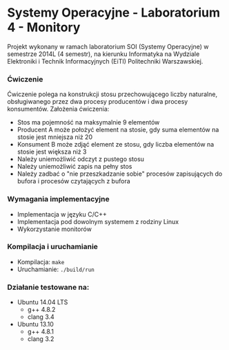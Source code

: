Systemy Operacyjne - Laboratorium 4 - Monitory
==============================================

Projekt wykonany w ramach laboratorium SOI (Systemy Operacyjne) w semestrze 2014L (4 semestr),
na kierunku Informatyka na Wydziale Elektroniki i Technik Informacyjnych (EiTI) Politechniki Warszawskiej.

### Ćwiczenie

Ćwiczenie polega na konstrukcji stosu przechowującego liczby naturalne, obsługiwanego przez dwa procesy producentów i dwa procesy konsumentów.
Założenia ćwiczenia:
- Stos ma pojemność na maksymalnie 9 elementów
- Producent A może położyć element na stosie, gdy suma elementów na stosie jest mniejsza niż 20
- Konsument B może zdjąć element ze stosu, gdy liczba elementów na stosie jest większa niż 3
- Należy uniemożliwić odczyt z pustego stosu
- Należy uniemożliwić zapis na pełny stos
- Należy zadbać o "nie przeszkadzanie sobie" procesów zapisujących do bufora i procesów czytających z bufora

### Wymagania implementacyjne

- Implementacja w języku C/C++
- Implementacja pod dowolnym systemem z rodziny Linux
- Wykorzystanie monitorów

### Kompilacja i uruchamianie

- Kompilacja: ```make```
- Uruchamianie: ```./build/run```

### Działanie testowane na:

- Ubuntu 14.04 LTS
  - g++ 4.8.2
  - clang 3.4
- Ubuntu 13.10
  - g++ 4.8.1
  - clang 3.2
